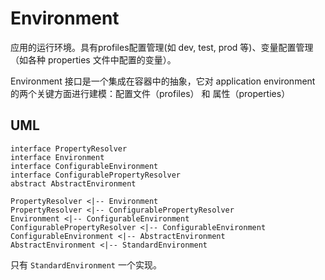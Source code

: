 # Environment
应用的运行环境。具有profiles配置管理(如 dev, test, prod 等)、变量配置管理（如各种 properties 文件中配置的变量）。

Environment 接口是一个集成在容器中的抽象，它对 application environment 的两个关键方面进行建模：配置文件（profiles） 和 属性（properties）

## UML
```plantuml
interface PropertyResolver
interface Environment
interface ConfigurableEnvironment
interface ConfigurablePropertyResolver
abstract AbstractEnvironment

PropertyResolver <|-- Environment
PropertyResolver <|-- ConfigurablePropertyResolver
Environment <|-- ConfigurableEnvironment
ConfigurablePropertyResolver <|-- ConfigurableEnvironment
ConfigurableEnvironment <|-- AbstractEnvironment
AbstractEnvironment <|-- StandardEnvironment
```
只有 `StandardEnvironment` 一个实现。